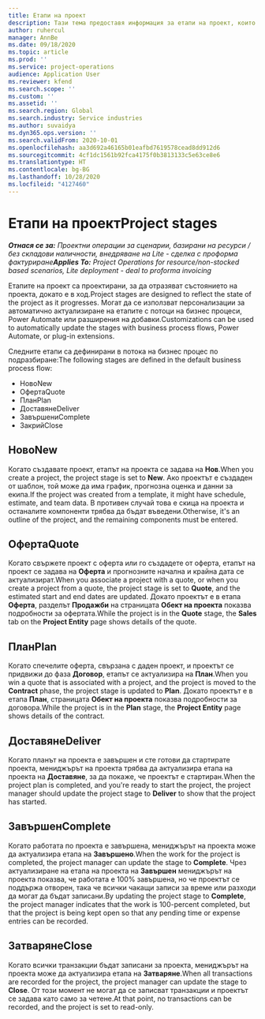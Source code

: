 ```yaml
---
title: Етапи на проект
description: Тази тема предоставя информация за етапи на проект, които са налични в Microsoft Dynamics Project Operations.
author: ruhercul
manager: AnnBe
ms.date: 09/18/2020
ms.topic: article
ms.prod: ''
ms.service: project-operations
audience: Application User
ms.reviewer: kfend
ms.search.scope: ''
ms.custom: ''
ms.assetid: ''
ms.search.region: Global
ms.search.industry: Service industries
ms.author: suvaidya
ms.dyn365.ops.version: ''
ms.search.validFrom: 2020-10-01
ms.openlocfilehash: aa3d692a46165b01eafbd7619578cead8dd912d6
ms.sourcegitcommit: 4cf1dc1561b92fca4175f0b3813133c5e63ce8e6
ms.translationtype: HT
ms.contentlocale: bg-BG
ms.lasthandoff: 10/28/2020
ms.locfileid: "4127460"
---
```

# <a name="project-stages"></a><span data-ttu-id="a5474-103">Етапи на проект</span><span class="sxs-lookup"><span data-stu-id="a5474-103">Project stages</span></span>

<span data-ttu-id="a5474-104">_**Отнася се за:** Проектни операции за сценарии, базирани на ресурси / без складови наличности, внедряване на Lite - сделка с проформа фактуриране_</span><span class="sxs-lookup"><span data-stu-id="a5474-104">_**Applies To:** Project Operations for resource/non-stocked based scenarios, Lite deployment - deal to proforma invoicing_</span></span>

<span data-ttu-id="a5474-105">Етапите на проект са проектирани, за да отразяват състоянието на проекта, докато е в ход.</span><span class="sxs-lookup"><span data-stu-id="a5474-105">Project stages are designed to reflect the state of the project as it progresses.</span></span> <span data-ttu-id="a5474-106">Могат да се използват персонализации за автоматично актуализиране на етапите с потоци на бизнес процеси, Power Automate или разширения на добавки.</span><span class="sxs-lookup"><span data-stu-id="a5474-106">Customizations can be used to automatically update the stages with business process flows, Power Automate, or plug-in extensions.</span></span>

<span data-ttu-id="a5474-107">Следните етапи са дефинирани в потока на бизнес процес по подразбиране:</span><span class="sxs-lookup"><span data-stu-id="a5474-107">The following stages are defined in the default business process flow:</span></span>

- <span data-ttu-id="a5474-108">Ново</span><span class="sxs-lookup"><span data-stu-id="a5474-108">New</span></span>
- <span data-ttu-id="a5474-109">Оферта</span><span class="sxs-lookup"><span data-stu-id="a5474-109">Quote</span></span>
- <span data-ttu-id="a5474-110">План</span><span class="sxs-lookup"><span data-stu-id="a5474-110">Plan</span></span>
- <span data-ttu-id="a5474-111">Доставяне</span><span class="sxs-lookup"><span data-stu-id="a5474-111">Deliver</span></span>
- <span data-ttu-id="a5474-112">Завършени</span><span class="sxs-lookup"><span data-stu-id="a5474-112">Complete</span></span>
- <span data-ttu-id="a5474-113">Закрий</span><span class="sxs-lookup"><span data-stu-id="a5474-113">Close</span></span> 

## <a name="new"></a><span data-ttu-id="a5474-114">Ново</span><span class="sxs-lookup"><span data-stu-id="a5474-114">New</span></span>

<span data-ttu-id="a5474-115">Когато създавате проект, етапът на проекта се задава на **Нов**.</span><span class="sxs-lookup"><span data-stu-id="a5474-115">When you create a project, the project stage is set to **New**.</span></span> <span data-ttu-id="a5474-116">Ако проектът е създаден от шаблон, той може да има график, прогнозна оценка и данни за екипа.</span><span class="sxs-lookup"><span data-stu-id="a5474-116">If the project was created from a template, it might have schedule, estimate, and team data.</span></span> <span data-ttu-id="a5474-117">В противен случай това е скица на проекта и останалите компоненти трябва да бъдат въведени.</span><span class="sxs-lookup"><span data-stu-id="a5474-117">Otherwise, it's an outline of the project, and the remaining components must be entered.</span></span>

## <a name="quote"></a><span data-ttu-id="a5474-118">Оферта</span><span class="sxs-lookup"><span data-stu-id="a5474-118">Quote</span></span>

<span data-ttu-id="a5474-119">Когато свържете проект с оферта или го създадете от оферта, етапът на проект се задава на **Оферта** и прогнозните начална и крайна дата се актуализират.</span><span class="sxs-lookup"><span data-stu-id="a5474-119">When you associate a project with a quote, or when you create a project from a quote, the project stage is set to **Quote**, and the estimated start and end dates are updated.</span></span> <span data-ttu-id="a5474-120">Докато проектът е в етапа **Оферта**, разделът **Продажби** на страницата **Обект на проекта** показва подробности за офертата.</span><span class="sxs-lookup"><span data-stu-id="a5474-120">While the project is in the **Quote** stage, the **Sales** tab on the **Project Entity** page shows details of the quote.</span></span>

## <a name="plan"></a><span data-ttu-id="a5474-121">План</span><span class="sxs-lookup"><span data-stu-id="a5474-121">Plan</span></span>

<span data-ttu-id="a5474-122">Когато спечелите оферта, свързана с даден проект, и проектът се придвижи до фаза **Договор**, етапът се актуализира на **План**.</span><span class="sxs-lookup"><span data-stu-id="a5474-122">When you win a quote that is associated with a project, and the project is moved to the **Contract** phase, the project stage is updated to **Plan**.</span></span> <span data-ttu-id="a5474-123">Докато проектът е в етапа **План**, страницата **Обект на проекта** показва подробности за договора.</span><span class="sxs-lookup"><span data-stu-id="a5474-123">While the project is in the **Plan** stage, the **Project Entity** page shows details of the contract.</span></span>

## <a name="deliver"></a><span data-ttu-id="a5474-124">Доставяне</span><span class="sxs-lookup"><span data-stu-id="a5474-124">Deliver</span></span>

<span data-ttu-id="a5474-125">Когато планът на проекта е завършен и сте готови да стартирате проекта, мениджърът на проекта трябва да актуализира етапа на проекта на **Доставяне**, за да покаже, че проектът е стартиран.</span><span class="sxs-lookup"><span data-stu-id="a5474-125">When the project plan is completed, and you're ready to start the project, the project manager should update the project stage to **Deliver** to show that the project has started.</span></span>

## <a name="complete"></a><span data-ttu-id="a5474-126">Завършен</span><span class="sxs-lookup"><span data-stu-id="a5474-126">Complete</span></span> 

<span data-ttu-id="a5474-127">Когато работата по проекта е завършена, мениджърът на проекта може да актуализира етапа на **Завършено**.</span><span class="sxs-lookup"><span data-stu-id="a5474-127">When the work for the project is completed, the project manager can update the stage to **Complete**.</span></span> <span data-ttu-id="a5474-128">Чрез актуализиране на етапа на проекта на **Завършен** мениджърът на проекта показва, че работата е 100% завършена, но че проектът се поддържа отворен, така че всички чакащи записи за време или разходи да могат да бъдат записани.</span><span class="sxs-lookup"><span data-stu-id="a5474-128">By updating the project stage to **Complete**, the project manager indicates that the work is 100-percent completed, but that the project is being kept open so that any pending time or expense entries can be recorded.</span></span>

## <a name="close"></a><span data-ttu-id="a5474-129">Затваряне</span><span class="sxs-lookup"><span data-stu-id="a5474-129">Close</span></span>

<span data-ttu-id="a5474-130">Когато всички транзакции бъдат записани за проекта, мениджърът на проекта може да актуализира етапа на **Затваряне**.</span><span class="sxs-lookup"><span data-stu-id="a5474-130">When all transactions are recorded for the project, the project manager can update the stage to **Close**.</span></span> <span data-ttu-id="a5474-131">От този момент не могат да се записват транзакции и проектът се задава като само за четене.</span><span class="sxs-lookup"><span data-stu-id="a5474-131">At that point, no transactions can be recorded, and the project is set to read-only.</span></span>

